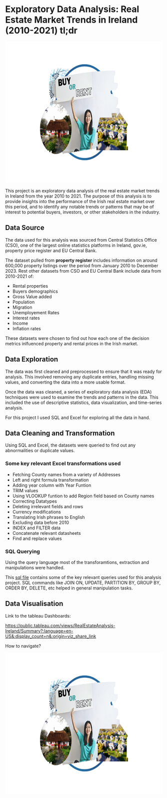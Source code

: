 # Exploratory Data Analysis: Real Estate Market Trends in Ireland (2010-2021) tl;dr 

<p align="center">
  <img width="800" height="450" src="graphics/pic.png">
</p>

This project is an exploratory data analysis of the real estate market trends in Ireland from the year 2010 to 2021. The purpose of this analysis is to provide insights into the performance of the Irish real estate market over this period, and to identify any notable trends or patterns that may be of interest to potential buyers, investors, or other stakeholders in the industry.

## Data Source

The data used for this analysis was sourced from Central Statistics Office (CSO), one of the largest online statistics platforms in Ireland, gov.ie, property price register and EU Central Bank. 

The dataset pulled from <b> property register </b> includes information on around 600,000 property listings over the period from January 2010 to December 2023. Rest other datasets from CSO and EU Central Bank include data from 2010-2021 of: 

* Rental properties
* Buyers demographics
* Gross Value added
* Population
* Migration
* Unemployement Rates
* Interest rates
* Income
* Inflation rates 

These datasets were chosen to find out how each one of the decision metrics inlfuenced property and rental prices in the Irish market.

## Data Exploration

The data was first cleaned and preprocessed to ensure that it was ready for analysis. This involved removing any duplicate entries, handling missing values, and converting the data into a more usable format.

Once the data was cleaned, a series of exploratory data analysis (EDA) techniques were used to examine the trends and patterns in the data. This included the use of descriptive statistics, data visualization, and time-series analysis.

For this project I used SQL and Excel for exploring all the data in hand.

## Data Cleaning and Transformation

Using SQL and Excel, the datasets were queried to find out any abnormalities or duplicate values. 

### Some key relevant Excel transformations used

* Fetching County names from a variety of Addresses
* Left and right formula transformation
* Adding year column with Year Funtion
* TRIM values 
* Using VLOOKUP funtion to add Region field based on County names
* Correcting Datatypes
* Deleting irrelevant fields and rows
* Currency modifications 
* Translating Irish phrases to English
* Excluding data before 2010
* INDEX and FILTER data
* Concatenate relevant datasheets 
* Find and replace values

### SQL Querying 

Using the query language most of the transforamtions, extraction and manipulations were handled.

This [sql file](code.sql) contains some of the key relevant queries used for this analysis project. SQL commands like JOIN ON, UPDATE, PARTITION BY, GROUP BY, ORDER BY, DELETE, etc helped in general manipulation tasks.

## Data Visualisation 

Link to the tableau Dashboards:

https://public.tableau.com/views/RealEstateAnalysis-Ireland/Summary?:language=en-US&:display_count=n&:origin=viz_share_link

How to navigate?

<p align="center">
  <img width="800" height="450" src="pic.png">
</p>